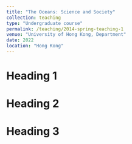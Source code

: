 ```yaml
---
title: "The Oceans: Science and Society"
collection: teaching
type: "Undergraduate course"
permalink: /teaching/2014-spring-teaching-1
venue: "University of Hong Kong, Department"
date: 2022
location: "Hong Kong"
---
```




Heading 1
======

Heading 2
======

Heading 3
======
